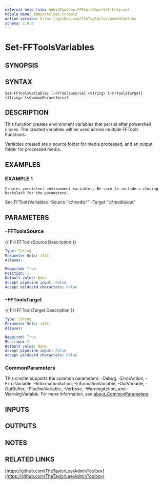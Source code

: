 ```yaml
---
external help file: AdminToolbox.FFToolsManifest-help.xml
Module Name: AdminToolbox.FFTools
online version: https://github.com/TheTaylorLee/AdminToolbox
schema: 2.0.0
---
```


# Set-FFToolsVariables

## SYNOPSIS

## SYNTAX

```
Set-FFToolsVariables [-FFToolsSource] <String> [-FFToolsTarget] <String> [<CommonParameters>]
```

## DESCRIPTION
This function creates environment variables that persist after powershell closes.
The created variables will be used across multiple FFTools Functions.

Variables created are a source folder for media processed, and an output folder for processed media.

## EXAMPLES

### EXAMPLE 1
```
Creates persistent environment variables. Be sure to include a closing backslash for the parameters.
```

Set-FFToolsVariables -Source "c:\media\"" -Target "c:\media\out\"

## PARAMETERS

### -FFToolsSource
{{ Fill FFToolsSource Description }}

```yaml
Type: String
Parameter Sets: (All)
Aliases:

Required: True
Position: 1
Default value: None
Accept pipeline input: False
Accept wildcard characters: False
```

### -FFToolsTarget
{{ Fill FFToolsTarget Description }}

```yaml
Type: String
Parameter Sets: (All)
Aliases:

Required: True
Position: 2
Default value: None
Accept pipeline input: False
Accept wildcard characters: False
```

### CommonParameters
This cmdlet supports the common parameters: -Debug, -ErrorAction, -ErrorVariable, -InformationAction, -InformationVariable, -OutVariable, -OutBuffer, -PipelineVariable, -Verbose, -WarningAction, and -WarningVariable. For more information, see [about_CommonParameters](http://go.microsoft.com/fwlink/?LinkID=113216).

## INPUTS

## OUTPUTS

## NOTES

## RELATED LINKS

[https://github.com/TheTaylorLee/AdminToolbox](https://github.com/TheTaylorLee/AdminToolbox)

